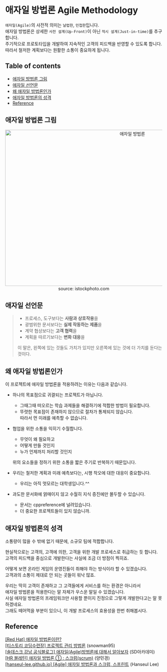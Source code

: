 # 애자일 방법론 Agile Methodology

`애자일(Agile)`의 사전적 의미는 `날렵한`, `민첩한`입니다.  
애자일 방법론은 상세한 `사전 설계(Up-Front)`이 아닌 `적시 설계(Just-in-time)`를 추구합니다.   
주기적으로 프로토타입을 개발하여 지속적인 고객의 피드백을 반영할 수 있도록 합니다.   
따라서 철저한 계획보다는 원활한 소통이 중요하게 됩니다.

## Table of contents

- [애자일 방법론 그림](#애자일-방법론-그림)
- [애자일 선언문](#애자일-선언문)
- [왜 애자일 방법론인가](#왜-애자일-방법론인가)
- [애자일 방법론의 성격](#애자일-방법론의-성격)
- [Reference](#eference)

## 애자일 방법론 그림

<div align="center"><image width="800" height="500" alt="애자일 방법론" src="https://user-images.githubusercontent.com/73771162/190887073-c09f3065-2375-480f-ae0a-2c0d9af2566d.jpg"></div>
<div align="center">source: istockphoto.com</div>

## 애자일 선언문
>- 프로세스, 도구보다는 **사람과 상호작용**을   
>- 광범위한 문서보다는 **실제 작동하는 제품**을   
>- 계약 협상보다는 **고객 협력**을   
>- 계획을 따르기보다는 **변화 대응**을   
>
>이 말은, 왼쪽에 있는 것들도 가치가 있지만 오른쪽에 있는 것에 더 가치를 둔다는 것이다.

## 왜 애자일 방법론인가

이 프로젝트에 애자일 방법론을 적용하려는 이유는 다음과 같습니다.
- 하나의 목표점으로 귀결되는 프로젝트가 아닙니다.

  - 그때그때 떠오르는 학습 과제들을 해결하기에 적합한 방법이 필요합니다.
  - 뚜렷한 목표점이 존재하지 않으므로 절차가 통제되지 않습니다.   
  따라서 먼 미래를 예측할 수 없습니다.
- 협업을 위한 소통을 익히기 수월합니다.
  - 무엇이 왜 필요하고
  - 어떻게 만들 것인지
  - 누가 언제까지 처리할 것인지   
  
  위의 요소들을 정하기 위한 소통을 짧은 주기로 반복하기 때문입니다.
- 우리는 철저한 계획과 미래 예측보다는, 시행 착오에 대한 대응이 중요합니다.
  - 우리는 아직 멋모르는 대학생입니다.^^
- 과도한 문서화에 얽매이지 않고 수월히 지식 증진에만 몰두할 수 있습니다.
  - 문서는 cppreference에 널려있습니다.
  - 더 중요한 프로젝트들이 있지 않습니까.

## 애자일 방법론의 성격
소통량이 많을 수 밖에 없기 때문에, 소규모 팀에 적합합니다.  

현실적으로는 고객의, 고객에 의한, 고객을 위한 개발 프로세스로 취급하는 듯 합니다.   
고객의 피드백을 중심으로 개발한다는 사실에 조금 더 방점이 찍히죠.   

어떻게 보면 온라인 게임의 운영진들이 취해야 하는 방식이라 할 수 있겠습니다.   
고객과의 소통이 제대로 안 되는 곳들이 워낙 많죠.

우리는 딱히 고객이 존재하고 그 고객들에게 서비스를 하는 환경은 아니라서   
애자일 방법론을 적용한다는 말 자체가 우스운 말일 수 있겠습니다.   
사실 애자일 방법론의 프레임워크만 사용할 뿐이지 진정으로 그렇게 개발한다고는 말 못 하겠네요.   
그래도 떼어먹을 부분이 있으니, 이 개발 프로세스의 효용성을 한번 취해봅시다.

## Reference
[\[Red Hat\] 애자일 방법론이란?](https://www.redhat.com/ko/devops/what-is-agile-methodology)   
[\[티스토리 코딩수련장\] 프로젝트 관리 방법론](https://11001.tistory.com/125) \(snowman95\)   
[\[솔데스크 강남 공식블로그\] 애자일(Agile)방법론에 대해서 알아보자](https://blog.naver.com/sundooedu/221193074730) \(SD아카데미\)     
[\[HR 블레틴\] 애자일 방법론 ① : 스크럼(scrum)](https://hrbulletin.net/organizational-culture/%EC%95%A0%EC%9E%90%EC%9D%BC-%EB%B0%A9%EB%B2%95%EB%A1%A0%E2%91%A0-%EC%8A%A4%ED%81%AC%EB%9F%BCscrum/) \(양민경\)   
[\[hanseul-lee.github.io\] [Agile] 애자일 방법론과 스크럼, 스프린트](https://hanseul-lee.github.io/2020/11/29/20-11-29-Agile/) \(Hanseul Lee\)
